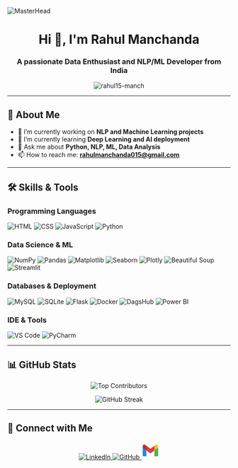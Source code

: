 <!-- GIF / Banner -->
![MasterHead](https://media.giphy.com/media/3o7TKtnuHOHHUjR38Y/giphy.gif)

<!-- Intro -->
<h1 align="center">Hi 👋, I'm Rahul Manchanda</h1>
<h3 align="center">A passionate Data Enthusiast and NLP/ML Developer from India</h3>

<p align="center">
  <img src="https://komarev.com/ghpvc/?username=rahul15-manch&label=Profile%20views&color=0e75b6&style=flat" alt="rahul15-manch" />
</p>

---

## 🔹 About Me
- 🔭 I’m currently working on **NLP and Machine Learning projects**
- 🌱 I’m currently learning **Deep Learning and AI deployment**
- 💬 Ask me about **Python, NLP, ML, Data Analysis**
- 📫 How to reach me: **rahulmanchanda015@gmail.com**

---

## 🛠️ Skills & Tools

### Programming Languages
![HTML](https://img.shields.io/badge/HTML5-E34F26?style=for-the-badge&logo=html5&logoColor=white)
![CSS](https://img.shields.io/badge/CSS3-1572B6?style=for-the-badge&logo=css3&logoColor=white)
![JavaScript](https://img.shields.io/badge/JavaScript-F7DF1E?style=for-the-badge&logo=javascript&logoColor=black)
![Python](https://img.shields.io/badge/Python-3776AB?style=for-the-badge&logo=python&logoColor=white)

### Data Science & ML
![NumPy](https://img.shields.io/badge/NumPy-013243?style=for-the-badge&logo=numpy&logoColor=white)
![Pandas](https://img.shields.io/badge/Pandas-150458?style=for-the-badge&logo=pandas&logoColor=white)
![Matplotlib](https://img.shields.io/badge/Matplotlib-003366?style=for-the-badge&logo=matplotlib&logoColor=white)
![Seaborn](https://img.shields.io/badge/Seaborn-3776AB?style=for-the-badge&logo=python&logoColor=white)
![Plotly](https://img.shields.io/badge/Plotly-3DD1F2?style=for-the-badge&logo=plotly&logoColor=white)
![Beautiful Soup](https://img.shields.io/badge/BeautifulSoup-4-green?style=for-the-badge)
![Streamlit](https://img.shields.io/badge/Streamlit-%23FF4B4B.svg?style=for-the-badge&logo=streamlit&logoColor=white)

### Databases & Deployment
![MySQL](https://img.shields.io/badge/MySQL-4479A1?style=for-the-badge&logo=mysql&logoColor=white)
![SQLite](https://img.shields.io/badge/SQLite-003B57?style=for-the-badge&logo=sqlite&logoColor=white)
![Flask](https://img.shields.io/badge/Flask-%23000.svg?style=for-the-badge&logo=flask&logoColor=white)
![Docker](https://img.shields.io/badge/Docker-2496ED?style=for-the-badge&logo=docker&logoColor=white)
![DagsHub](https://img.shields.io/badge/DagsHub-F9AB00?style=for-the-badge&logo=dagshub&logoColor=white)
![Power BI](https://img.shields.io/badge/Power_BI-F2C811?style=for-the-badge&logo=powerbi&logoColor=black)

### IDE & Tools
![VS Code](https://img.shields.io/badge/VS_Code-007ACC?style=for-the-badge&logo=visual-studio-code&logoColor=white)
![PyCharm](https://img.shields.io/badge/IDE-PyCharm-000000?style=for-the-badge&logo=pycharm&logoColor=white)

---

## 📊 GitHub Stats
<p align="center">
  <img src="https://github-contributor-stats.vercel.app/api?username=rahul15-manch&limit=5&theme=dark&combine_all_yearly_contributions=true" alt="Top Contributors" />
</p>
<p align="center">
  <img src="https://github-readme-streak-stats.herokuapp.com/?user=rahul15-manch&theme=dark&hide_border=false" alt="GitHub Streak" />
</p>

---

## 🔗 Connect with Me
<p align="center">
  <a href="https://www.linkedin.com/in/rahul-manchanda-3959b120a/" target="_blank">
    <img src="https://raw.githubusercontent.com/rahuldkjain/github-profile-readme-generator/master/src/images/icons/Social/linked-in-alt.svg" alt="LinkedIn" width="40" height="40"/>
  </a>
  <a href="https://github.com/rahul15-manch" target="_blank">
    <img src="https://raw.githubusercontent.com/rahuldkjain/github-profile-readme-generator/master/src/images/icons/Social/github.svg" alt="GitHub" width="40" height="40"/>
  </a>
  <a href="mailto:rahulmanchanda015@gmail.com" target="_blank">
    <img src="https://raw.githubusercontent.com/rahuldkjain/github-profile-readme-generator/master/src/images/icons/Social/gmail.svg" alt="Gmail" width="40" height="40"/>
  </a>
</p>




